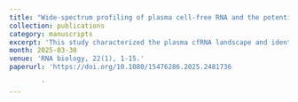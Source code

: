 ```yaml
---
title: "Wide-spectrum profiling of plasma cell-free RNA and the potential for health-monitoring."
collection: publications
category: manuscripts
excerpt: 'This study characterized the plasma cfRNA landscape and identified potential health monitoring biomarkers using a novel wide-spectrum sequencing method. (*Co-first Author*)'
month: 2025-03-30
venue: 'RNA biology, 22(1), 1-15.'
paperurl: 'https://doi.org/10.1080/15476286.2025.2481736
        
        '
---
```

